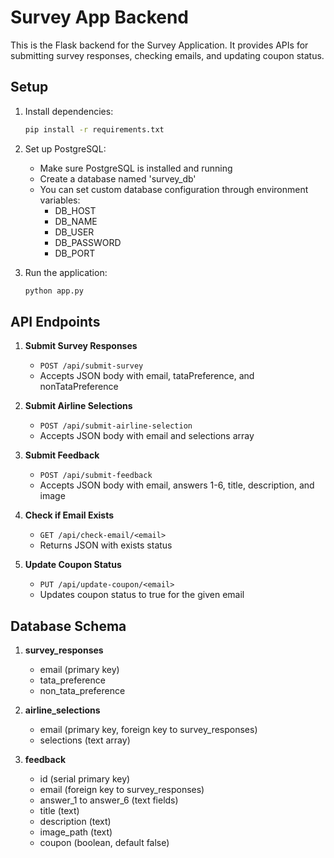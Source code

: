 
# Survey App Backend

This is the Flask backend for the Survey Application. It provides APIs for submitting survey responses, checking emails, and updating coupon status.

## Setup

1. Install dependencies:
   ```bash
   pip install -r requirements.txt
   ```

2. Set up PostgreSQL:
   - Make sure PostgreSQL is installed and running
   - Create a database named 'survey_db'
   - You can set custom database configuration through environment variables:
     - DB_HOST
     - DB_NAME
     - DB_USER
     - DB_PASSWORD
     - DB_PORT

3. Run the application:
   ```bash
   python app.py
   ```

## API Endpoints

1. **Submit Survey Responses**
   - `POST /api/submit-survey`
   - Accepts JSON body with email, tataPreference, and nonTataPreference

2. **Submit Airline Selections**
   - `POST /api/submit-airline-selection`
   - Accepts JSON body with email and selections array

3. **Submit Feedback**
   - `POST /api/submit-feedback`
   - Accepts JSON body with email, answers 1-6, title, description, and image

4. **Check if Email Exists**
   - `GET /api/check-email/<email>`
   - Returns JSON with exists status

5. **Update Coupon Status**
   - `PUT /api/update-coupon/<email>`
   - Updates coupon status to true for the given email

## Database Schema

1. **survey_responses**
   - email (primary key)
   - tata_preference
   - non_tata_preference

2. **airline_selections**
   - email (primary key, foreign key to survey_responses)
   - selections (text array)

3. **feedback**
   - id (serial primary key)
   - email (foreign key to survey_responses)
   - answer_1 to answer_6 (text fields)
   - title (text)
   - description (text)
   - image_path (text)
   - coupon (boolean, default false)
